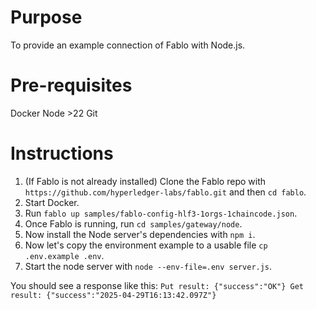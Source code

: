 # Purpose
To provide an example connection of Fablo with Node.js.

# Pre-requisites
Docker
Node >22
Git

# Instructions
1. (If Fablo is not already installed) Clone the Fablo repo with `https://github.com/hyperledger-labs/fablo.git` and then `cd fablo`.
2. Start Docker.
3. Run `fablo up samples/fablo-config-hlf3-1orgs-1chaincode.json`.
4. Once Fablo is running, run `cd samples/gateway/node`.
5. Now install the Node server's dependencies with `npm i`.
6. Now let's copy the environment example to a usable file `cp .env.example .env`.
7. Start the node server with `node --env-file=.env server.js`.

You should see a response like this:
`Put result: {"success":"OK"}
Get result: {"success":"2025-04-29T16:13:42.097Z"}`